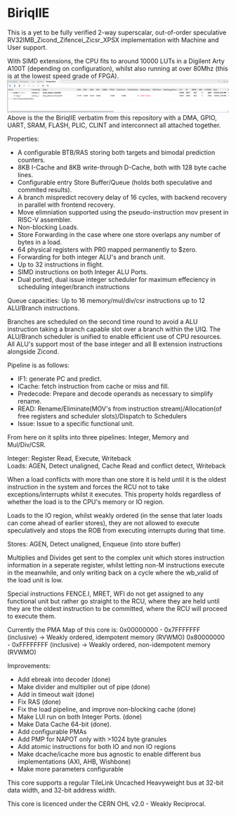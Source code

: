 # BiriqIIE
This is a yet to be fully verified 2-way superscalar, out-of-order speculative RV32IMB_Zicond_Zifencei_Zicsr_XPSX implementation with Machine and User support.

With SIMD extensions, the CPU fits to around 10000 LUTs in a Digilent Arty A100T (depending on configuration), whilst also running at over 80Mhz (this is at the lowest speed grade of FPGA).
![Synthesis Results](VivadoSynthesisResultat82_5Mhz.png)
Above is the the BiriqIIE verbatim from this repository with a DMA, GPIO, UART, SRAM, FLASH, PLIC, CLINT and interconnect all attached together.

Properties:
- A configurable BTB/RAS storing both targets and bimodal prediction counters.
- 8KB I-Cache and 8KB write-through D-Cache, both with 128 byte cache lines.
- Configurable entry Store Buffer/Queue (holds both speculative and commited results).
- A branch mispredict recovery delay of 16 cycles, with backend recovery in parallel with frontend recovery.
- Move elimniation supported using the pseudo-instruction mov present in RISC-V assembler.
- Non-blocking Loads.
- Store Forwarding in the case where one store overlaps any number of bytes in a load.
- 64 physical registers with PR0 mapped permanently to $zero.
- Forwarding for both integer ALU's and branch unit.
- Up to 32 instructions in flight.
- SIMD instructions on both Integer ALU Ports.
- Dual ported, dual issue integer scheduler for maximum effeciency in scheduling integer/branch instructions

Queue capacities:
Up to 16 memory/mul/div/csr instructions
up to 12 ALU/Branch instructions.

Branches are scheduled on the second time round to avoid a ALU instruction taking a branch capable slot over a branch within the UIQ.
The ALU/Branch scheduler is unified to enable efficient use of CPU resources.
All ALU's support most of the base integer and all B extension instructions alongside Zicond.

Pipeline is as follows:
- IF1: generate PC and predict.
- ICache: fetch instruction from cache or miss and fill.
- Predecode: Prepare and decode operands as necessary to simplify rename.
- READ: Rename/Eliminate(MOV's from instruction stream)/Allocation(of free registers and scheduler slots)/Dispatch to Schedulers
- Issue: Issue to a specific functional unit.

From here on it splits into three pipelines: Integer, Memory and Mul/Div/CSR.

Integer: Register Read, Execute, Writeback\
Loads: AGEN, Detect unaligned, Cache Read and conflict detect, Writeback

When a load conflicts with more than one store it is held until it is the oldest instruction in the system and forces the RCU not to take exceptions/interrupts whilst it executes. This property holds regardless of whether the load is to the CPU's memory or IO region.

Loads to the IO region, whilst weakly ordered (in the sense that later loads can come ahead of earlier stores), they are not allowed to execute speculatively and stops the ROB
from executing interrupts during that time.

Stores: AGEN, Detect unaligned, Enqueue (into store buffer)

Multiplies and Divides get sent to the complex unit which stores instruction information in a seperate register, whilst letting non-M instructions execute in the meanwhile, and only writing back on a cycle where the wb_valid of the load unit is low.

Special instructions FENCE.I, MRET, WFI do not get assigned to any functional unit but rather go straight to the RCU, where they are held until they are the oldest instruction to be committed, where the RCU will proceed to execute them.

Currently the PMA Map of this core is:
0x00000000 - 0x7FFFFFFF (inclusive) -> Weakly ordered, idempotent memory (RVWMO)
0x80000000 - 0xFFFFFFFF (inclusive) -> Weakly ordered, non-idempotent memory (RVWMO)

Improvements:
- Add ebreak into decoder (done)
- Make divider and multiplier out of pipe (done)
- Add in timeout wait (done)
- Fix RAS (done)
- Fix the load pipeline, and improve non-blocking cache (done)
- Make LUI run on both Integer Ports. (done)
- Make Data Cache 64-bit (done).
- Add configurable PMAs
- Add PMP for NAPOT only with >1024 byte granules
- Add atomic instructions for both IO and non IO regions
- Make dcache/icache more bus agnostic to enable different bus implementations (AXI, AHB, Wishbone)
- Make more parameters configurable

This core supports a regular TileLink Uncached Heavyweight bus at 32-bit data width, and 32-bit address width.

This core is licenced under the CERN OHL v2.0 - Weakly Reciprocal.